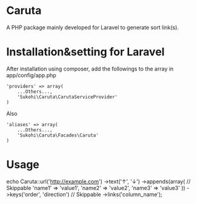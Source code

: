 Caruta
=====

A PHP package mainly developed for Laravel to generate sort link(s).

Installation&setting for Laravel
====

After installation using composer, add the followings to the array in  app/config/app.php

    'providers' => array(  
        ...Others...,  
        'Sukohi\Caruta\CarutaServiceProvider'  
    )

Also

    'aliases' => array(  
        ...Others...,  
        'Sukohi\Caruta\Facades\Caruta'
    )

Usage
====

echo Caruta::url('http://example.com')
		->text('&#8593;', '&#8595;')
		->appends(array(	// Skippable
			'name1' => 'value1', 
			'name2' => 'value2', 
			'name3' => 'value3'
		))
		->keys('order', 'direction')	// Skippable
		->links('column_name'); 